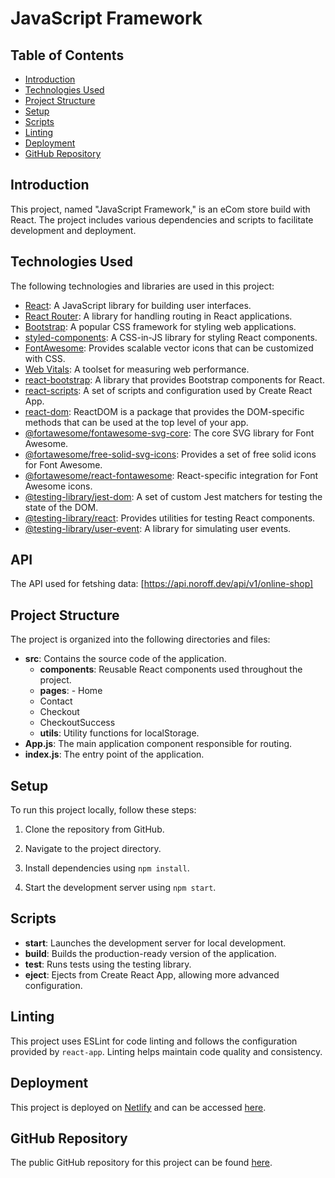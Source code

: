 # JavaScript Framework

## Table of Contents

- [Introduction](#introduction)
- [Technologies Used](#technologies-used)
- [Project Structure](#project-structure)
- [Setup](#setup)
- [Scripts](#scripts)
- [Linting](#linting)
- [Deployment](#deployment)
- [GitHub Repository](#github-repository)

## Introduction

This project, named "JavaScript Framework," is an eCom store build with React. The project includes various dependencies and scripts to facilitate development and deployment.

## Technologies Used

The following technologies and libraries are used in this project:

- [React](https://reactjs.org/): A JavaScript library for building user interfaces.
- [React Router](https://reactrouter.com/): A library for handling routing in React applications.
- [Bootstrap](https://getbootstrap.com/): A popular CSS framework for styling web applications.
- [styled-components](https://styled-components.com/): A CSS-in-JS library for styling React components.
- [FontAwesome](https://fontawesome.com/): Provides scalable vector icons that can be customized with CSS.
- [Web Vitals](https://web.dev/vitals/): A toolset for measuring web performance.
- [react-bootstrap](https://react-bootstrap.github.io/): A library that provides Bootstrap components for React.
- [react-scripts](https://www.npmjs.com/package/react-scripts): A set of scripts and configuration used by Create React App.
- [react-dom](https://reactjs.org/docs/react-dom.html): ReactDOM is a package that provides the DOM-specific methods that can be used at the top level of your app.
- [@fortawesome/fontawesome-svg-core](https://fontawesome.com/how-to-use/on-the-web/setup/using-package-managers): The core SVG library for Font Awesome.
- [@fortawesome/free-solid-svg-icons](https://fontawesome.com/how-to-use/on-the-web/setup/importing-icons): Provides a set of free solid icons for Font Awesome.
- [@fortawesome/react-fontawesome](https://fontawesome.com/how-to-use/on-the-web/setup/using-react): React-specific integration for Font Awesome icons.
- [@testing-library/jest-dom](https://testing-library.com/docs/queries/about/): A set of custom Jest matchers for testing the state of the DOM.
- [@testing-library/react](https://testing-library.com/docs/react-testing-library/intro/): Provides utilities for testing React components.
- [@testing-library/user-event](https://testing-library.com/docs/ecosystem-user-event/): A library for simulating user events.

## API

The API used for fetshing data: [https://api.noroff.dev/api/v1/online-shop]

## Project Structure

The project is organized into the following directories and files:

- **src**: Contains the source code of the application.
  - **components**: Reusable React components used throughout the project.
  - **pages**: - Home
  - Contact
  - Checkout
  - CheckoutSuccess
  - **utils**: Utility functions for localStorage.
- **App.js**: The main application component responsible for routing.
- **index.js**: The entry point of the application.

## Setup

To run this project locally, follow these steps:

1. Clone the repository from GitHub.

2. Navigate to the project directory.

3. Install dependencies using `npm install`.

4. Start the development server using `npm start`.

## Scripts

- **start**: Launches the development server for local development.
- **build**: Builds the production-ready version of the application.
- **test**: Runs tests using the testing library.
- **eject**: Ejects from Create React App, allowing more advanced configuration.

## Linting

This project uses ESLint for code linting and follows the configuration provided by `react-app`. Linting helps maintain code quality and consistency.

## Deployment

This project is deployed on [Netlify](https://glowing-quokka-a315eb.netlify.app/) and can be accessed [here](https://glowing-quokka-a315eb.netlify.app/).

## GitHub Repository

The public GitHub repository for this project can be found [here](https://github.com/Ingsy/Javascript-Framework/tree/main/javascript-framework).

